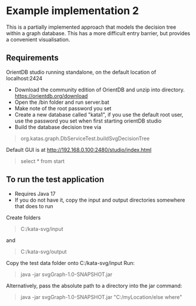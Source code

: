 # Example implementation 2
This is a partially implemented approach that models the decision tree within a graph database.
This has a more difficult entry barrier, but provides a convenient visualisation. 
## Requirements
OrientDB studio running standalone, on the default location of localhost:2424
* Download the community edition of OrientDB and unzip into directory. https://orientdb.org/download
* Open the /bin folder and run server.bat
* Make note of the root password you set
* Create a new database called "kata1", if you use the default root user, use the password you set when first starting orientDB studio
* Build the database decision tree via 
>org.katas.graph.DbServiceTest.buildSvgDecisionTree

Default GUI is at http://192.168.0.100:2480/studio/index.html
> select * from start
## To run the test application
* Requires Java 17
* If you do not have it, copy the input and output directories somewhere that does to run

Create folders 
> C:/kata-svg/input
> 
and 
> C:/kata-svg/output
> 
Copy the test data folder onto C:/kata-svg/input
Run:
> java -jar svgGraph-1.0-SNAPSHOT.jar
> 
Alternatively, pass the absolute path to a directory into the jar command:
> java -jar svgGraph-1.0-SNAPSHOT.jar "C:/myLocation/else where"
>